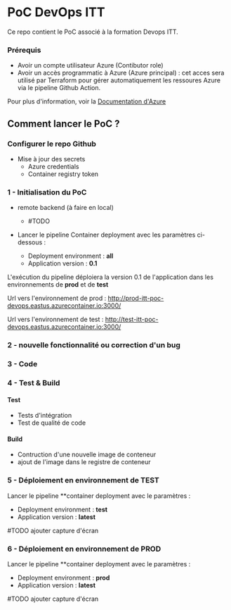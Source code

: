 # PoC DevOps ITT
Ce repo contient le PoC associé à la formation Devops ITT.

### Prérequis
- Avoir un compte utilisateur Azure (Contibutor role)
- Avoir un accès programmatic à Azure (Azure principal) : cet acces sera utilisé par Terraform pour gérer automatiquement les ressoures Azure via le pipeline Github Action.

Pour plus d'information, voir la [Documentation d'Azure](https://learn.microsoft.com/en-us/azure/developer/terraform/authenticate-to-azure?tabs=bash#create-a-service-principal) 
## Comment lancer le PoC ?

### Configurer le repo Github

- Mise à jour des secrets
    * Azure credentials
    * Container registry token

### 1 - Initialisation du PoC
- remote backend (à faire en local)
    - #TODO

- Lancer le pipeline Container deployment avec les paramètres ci-dessous :
    - Deployment environment : **all**
    - Application version : **0.1**

L'exécution du pipeline déploiera la version 0.1 de l'application dans les environnements de **prod** et de **test**

Url vers l'environnement de prod : http://prod-itt-poc-devops.eastus.azurecontainer.io:3000/

Url vers l'environnement de test : http://test-itt-poc-devops.eastus.azurecontainer.io:3000/

### 2 - nouvelle fonctionnalité ou correction d'un bug

### 3 - Code

### 4 - Test & Build
#### Test
- Tests d'intégration
- Test de qualité de code
#### Build
- Contruction d'une nouvelle image de conteneur
- ajout de l'image dans le registre de conteneur

### 5 - Déploiement en environnement de TEST
Lancer le pipeline **container deployment avec le paramètres :
- Deployment environment : **test**
- Application version : **latest**

#TODO ajouter capture d'écran

### 6 - Déploiement en environnement de PROD

Lancer le pipeline **container deployment avec le paramètres :
- Deployment environment : **prod**
- Application version : **latest**

#TODO ajouter capture d'écran